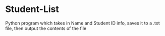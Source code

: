 # Student-List
Python program which takes in Name and Student ID info, saves it to a .txt file, then output the contents of the file
